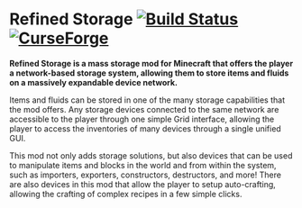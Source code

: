 # Refined Storage [![Build Status](https://jenkins.raoulvdberge.com/buildStatus/icon?job=refinedstorage-mc1.15)](https://jenkins.raoulvdberge.com/job/refinedstorage-mc1.14/) [![CurseForge](http://cf.way2muchnoise.eu/full_243076_downloads.svg)](http://minecraft.curseforge.com/projects/refined-storage)

**Refined Storage is a mass storage mod for Minecraft that offers the player a network-based storage system, allowing them to store items and fluids on a massively expandable device network.**

Items and fluids can be stored in one of the many storage capabilities that the mod offers. Any storage devices connected to the same network are accessible to the player through one simple Grid interface, allowing the player to access the inventories of many devices through a single unified GUI.

This mod not only adds storage solutions, but also devices that can be used to manipulate items and blocks in the world and from within the system, such as importers, exporters, constructors, destructors, and more! There are also devices in this mod that allow the player to setup auto-crafting, allowing the crafting of complex recipes in a few simple clicks.
